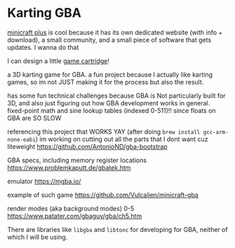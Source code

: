 # Karting GBA

[minicraft plus](https://minicraftplus.github.io/) is cool because it has its own dedicated website (with info + download), a small community, and a small piece of software that gets updates. I wanna do that

I can design a little [game cartridge](https://en.wikipedia.org/wiki/Game_Boy_Game_Pak)!

a 3D karting game for GBA. a fun project because I actually like karting games, so im not JUST making it for the process but also the result.

has some fun technical challenges because GBA is Not particularly built for 3D, and also just figuring out how GBA development works in general. fixed-point math and sine lookup tables (indexed 0-511)!! since floats on GBA are SO SLOW

referencing this project that WORKS YAY (after doing `brew install gcc-arm-none-eabi`) im working on cutting out all the parts that I dont want cuz liteweight https://github.com/AntonioND/gba-bootstrap

GBA specs, including memory register locations https://www.problemkaputt.de/gbatek.htm

emulator https://mgba.io/

example of such game https://github.com/Vulcalien/minicraft-gba

render modes (aka background modes) 0-5 https://www.patater.com/gbaguy/gba/ch5.htm

There are libraries like `libgba` and `libtonc` for developing for GBA, neither of which I will be using.
